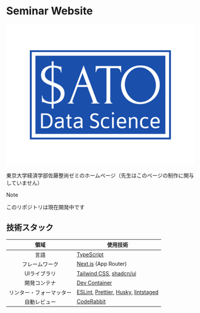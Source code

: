 # Seminar Website

![Logo](public/seminar-logo.svg)

東京大学経済学部佐藤整尚ゼミのホームページ（先生はこのページの制作に関与していません）

> [!NOTE]
> このリポジトリは現在開発中です

<!-- TODO: サイトのURLを記載する -->

## 技術スタック

|           領域           | 使用技術                                                                                                                                                            |
| :----------------------: | ------------------------------------------------------------------------------------------------------------------------------------------------------------------- |
|           言語           | [TypeScript](https://www.typescriptlang.org)                                                                                                                        |
|      フレームワーク      | [Next.js](https://nextjs.org) (App Router)                                                                                                                          |
|       UIライブラリ       | [Tailwind CSS](https://tailwindcss.com), [shadcn/ui](https://ui.shadcn.com)                                                                                         |
|       開発コンテナ       | [Dev Container](https://code.visualstudio.com/docs/devcontainers/containers)                                                                                        |
| リンター・フォーマッター | [ESLint](https://eslint.org), [Prettier](https://prettier.io), [Husky](https://typicode.github.io/husky/), [lintstaged](https://github.com/lint-staged/lint-staged) |
|       自動レビュー       | [CodeRabbit](https://www.coderabbit.ai)                                                                                                                             |

<!-- TODO: 開発者向け情報を記載する -->
<!-- TODO: ライセンスについて記載する -->
